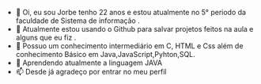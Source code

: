 - 👋 Oi, eu sou Jorbe tenho 22 anos e estou atualmente no 5° periodo da faculdade de Sistema de informação .
- 👀 Atualmente estou usando o Github para salvar projetos feitos na aula e alguns que eu fiz .
- 🌱 Possuo um conhecimento intermediário em C, HTML e Css além de conhecimento Básico em Java,JavaScript,Pyhton,SQL.
- 💞️ Aprendendo atualmente a linguagem JAVA
- 📫 Desde já agradeço por entrar no meu perfil

<!---
Jorbee1234/Jorbee1234 is a ✨ special ✨ repository because its `README.md` (this file) appears on your GitHub profile.
You can click the Preview link to take a look at your changes.
--->
